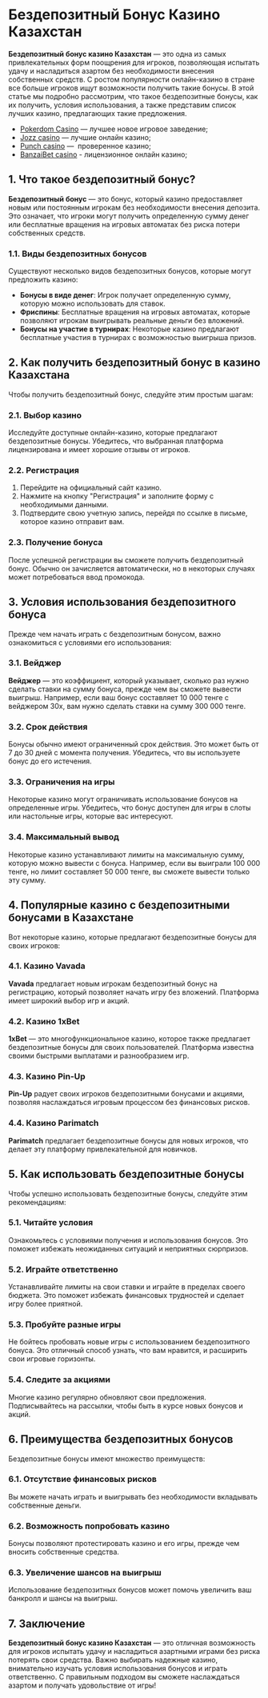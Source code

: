 # Бездепозитный Бонус Казино Казахстан

**Бездепозитный бонус казино Казахстан** — это одна из самых привлекательных форм поощрения для игроков, позволяющая испытать удачу и насладиться азартом без необходимости внесения собственных средств. С ростом популярности онлайн-казино в стране все больше игроков ищут возможности получить такие бонусы. В этой статье мы подробно рассмотрим, что такое бездепозитные бонусы, как их получить, условия использования, а также представим список лучших казино, предлагающих такие предложения.

* [Pokerdom Casino](https://4pd-stat.com/click/65c385006bcc63141167dd42/7/11110/subaccount) — лучшее новое игровое заведение;
* [Jozz casino](https://tk435zi5i9.com/alt/jozz/registration?e8250665e216213938eeaefaf3e61c0a) — лучшие онлайн казино;
* [Punch casino](https://betpunch1.com/d638d6d39) —  проверенное казино;
* [BanzaiBet casino](https://bnzstr009.com/e9rVJ) - лицензионное онлайн казино;

## 1. Что такое бездепозитный бонус?

**Бездепозитный бонус** — это бонус, который казино предоставляет новым или постоянным игрокам без необходимости внесения депозита. Это означает, что игроки могут получить определенную сумму денег или бесплатные вращения на игровых автоматах без риска потери собственных средств.

### 1.1. Виды бездепозитных бонусов

Существуют несколько видов бездепозитных бонусов, которые могут предложить казино:

* **Бонусы в виде денег**: Игрок получает определенную сумму, которую можно использовать для ставок.
* **Фриспины**: Бесплатные вращения на игровых автоматах, которые позволяют игрокам выигрывать реальные деньги без вложений.
* **Бонусы на участие в турнирах**: Некоторые казино предлагают бесплатные участия в турнирах с возможностью выигрыша призов.

## 2. Как получить бездепозитный бонус в казино Казахстана

Чтобы получить бездепозитный бонус, следуйте этим простым шагам:

### 2.1. Выбор казино

Исследуйте доступные онлайн-казино, которые предлагают бездепозитные бонусы. Убедитесь, что выбранная платформа лицензирована и имеет хорошие отзывы от игроков.

### 2.2. Регистрация

1. Перейдите на официальный сайт казино.
2. Нажмите на кнопку "Регистрация" и заполните форму с необходимыми данными.
3. Подтвердите свою учетную запись, перейдя по ссылке в письме, которое казино отправит вам.

### 2.3. Получение бонуса

После успешной регистрации вы сможете получить бездепозитный бонус. Обычно он зачисляется автоматически, но в некоторых случаях может потребоваться ввод промокода.

## 3. Условия использования бездепозитного бонуса

Прежде чем начать играть с бездепозитным бонусом, важно ознакомиться с условиями его использования:

### 3.1. Вейджер

**Вейджер** — это коэффициент, который указывает, сколько раз нужно сделать ставки на сумму бонуса, прежде чем вы сможете вывести выигрыш. Например, если ваш бонус составляет 10 000 тенге с вейджером 30x, вам нужно сделать ставки на сумму 300 000 тенге.

### 3.2. Срок действия

Бонусы обычно имеют ограниченный срок действия. Это может быть от 7 до 30 дней с момента получения. Убедитесь, что вы используете бонус до его истечения.

### 3.3. Ограничения на игры

Некоторые казино могут ограничивать использование бонусов на определенные игры. Убедитесь, что бонус доступен для игры в слоты или настольные игры, которые вас интересуют.

### 3.4. Максимальный вывод

Некоторые казино устанавливают лимиты на максимальную сумму, которую можно вывести с бонуса. Например, если вы выиграли 100 000 тенге, но лимит составляет 50 000 тенге, вы сможете вывести только эту сумму.

## 4. Популярные казино с бездепозитными бонусами в Казахстане

Вот некоторые казино, которые предлагают бездепозитные бонусы для своих игроков:

### 4.1. Казино Vavada

**Vavada** предлагает новым игрокам бездепозитный бонус на регистрацию, который позволяет начать игру без вложений. Платформа имеет широкий выбор игр и акций.

### 4.2. Казино 1xBet

**1xBet** — это многофункциональное казино, которое также предлагает бездепозитные бонусы для своих пользователей. Платформа известна своими быстрыми выплатами и разнообразием игр.

### 4.3. Казино Pin-Up

**Pin-Up** радует своих игроков бездепозитными бонусами и акциями, позволяя наслаждаться игровым процессом без финансовых рисков.

### 4.4. Казино Parimatch

**Parimatch** предлагает бездепозитные бонусы для новых игроков, что делает эту платформу привлекательной для новичков.

## 5. Как использовать бездепозитные бонусы

Чтобы успешно использовать бездепозитные бонусы, следуйте этим рекомендациям:

### 5.1. Читайте условия

Ознакомьтесь с условиями получения и использования бонусов. Это поможет избежать неожиданных ситуаций и неприятных сюрпризов.

### 5.2. Играйте ответственно

Устанавливайте лимиты на свои ставки и играйте в пределах своего бюджета. Это поможет избежать финансовых трудностей и сделает игру более приятной.

### 5.3. Пробуйте разные игры

Не бойтесь пробовать новые игры с использованием бездепозитного бонуса. Это отличный способ узнать, что вам нравится, и расширить свои игровые горизонты.

### 5.4. Следите за акциями

Многие казино регулярно обновляют свои предложения. Подписывайтесь на рассылки, чтобы быть в курсе новых бонусов и акций.

## 6. Преимущества бездепозитных бонусов

Бездепозитные бонусы имеют множество преимуществ:

### 6.1. Отсутствие финансовых рисков

Вы можете начать играть и выигрывать без необходимости вкладывать собственные деньги.

### 6.2. Возможность попробовать казино

Бонусы позволяют протестировать казино и его игры, прежде чем вносить собственные средства.

### 6.3. Увеличение шансов на выигрыш

Использование бездепозитных бонусов может помочь увеличить ваш банкролл и шансы на выигрыш.

## 7. Заключение

**Бездепозитный бонус казино Казахстан** — это отличная возможность для игроков испытать удачу и насладиться азартными играми без риска потерять свои средства. Важно выбирать надежные казино, внимательно изучать условия использования бонусов и играть ответственно. С правильным подходом вы сможете наслаждаться азартом и получать удовольствие от игры!
